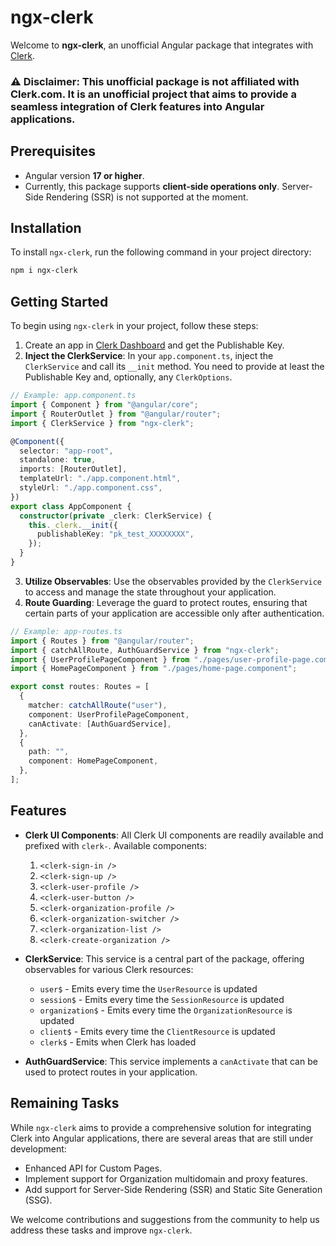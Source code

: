 # ngx-clerk

Welcome to **ngx-clerk**, an unofficial Angular package that integrates with [Clerk](https://clerk.com/).

### ⚠️ Disclaimer: This unofficial package is not affiliated with Clerk.com. It is an unofficial project that aims to provide a seamless integration of Clerk features into Angular applications.

## Prerequisites

- Angular version **17 or higher**.
- Currently, this package supports **client-side operations only**. Server-Side Rendering (SSR) is not supported at the moment.

## Installation

To install `ngx-clerk`, run the following command in your project directory:

```bash
npm i ngx-clerk
```

## Getting Started

To begin using `ngx-clerk` in your project, follow these steps:

1. Create an app in [Clerk Dashboard](https://dashboard.clerk.com/) and get the Publishable Key.
2. **Inject the ClerkService**: In your `app.component.ts`, inject the `ClerkService` and call its `__init` method. You need to provide at least the Publishable Key and, optionally, any `ClerkOptions`.

```typescript
// Example: app.component.ts
import { Component } from "@angular/core";
import { RouterOutlet } from "@angular/router";
import { ClerkService } from "ngx-clerk";

@Component({
  selector: "app-root",
  standalone: true,
  imports: [RouterOutlet],
  templateUrl: "./app.component.html",
  styleUrl: "./app.component.css",
})
export class AppComponent {
  constructor(private _clerk: ClerkService) {
    this._clerk.__init({
      publishableKey: "pk_test_XXXXXXXX",
    });
  }
}
```

3. **Utilize Observables**: Use the observables provided by the `ClerkService` to access and manage the state throughout your application.
4. **Route Guarding**: Leverage the guard to protect routes, ensuring that certain parts of your application are accessible only after authentication.

```typescript
// Example: app-routes.ts
import { Routes } from "@angular/router";
import { catchAllRoute, AuthGuardService } from "ngx-clerk";
import { UserProfilePageComponent } from "./pages/user-profile-page.component";
import { HomePageComponent } from "./pages/home-page.component";

export const routes: Routes = [
  {
    matcher: catchAllRoute("user"),
    component: UserProfilePageComponent,
    canActivate: [AuthGuardService],
  },
  {
    path: "",
    component: HomePageComponent,
  },
];
```

## Features

- **Clerk UI Components**: All Clerk UI components are readily available and prefixed with `clerk-`. Available components:

  1. `<clerk-sign-in />`
  2. `<clerk-sign-up />`
  3. `<clerk-user-profile />`
  4. `<clerk-user-button />`
  5. `<clerk-organization-profile />`
  6. `<clerk-organization-switcher />`
  7. `<clerk-organization-list />`
  8. `<clerk-create-organization />`

- **ClerkService**: This service is a central part of the package, offering observables for various Clerk resources:
  - `user$` - Emits every time the `UserResource` is updated
  - `session$` - Emits every time the `SessionResource` is updated
  - `organization$` - Emits every time the `OrganizationResource` is updated
  - `client$` - Emits every time the `ClientResource` is updated
  - `clerk$` - Emits when Clerk has loaded
- **AuthGuardService**: This service implements a `canActivate` that can be used to protect routes in your application.

## Remaining Tasks

While `ngx-clerk` aims to provide a comprehensive solution for integrating Clerk into Angular applications, there are several areas that are still under development:

- Enhanced API for Custom Pages.
- Implement support for Organization multidomain and proxy features.
- Add support for Server-Side Rendering (SSR) and Static Site Generation (SSG).

We welcome contributions and suggestions from the community to help us address these tasks and improve `ngx-clerk`.
